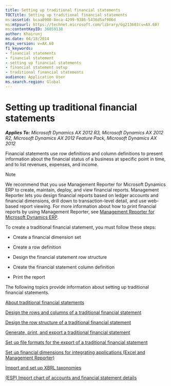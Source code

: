 ```yaml
---
title: Setting up traditional financial statements
TOCTitle: Setting up traditional financial statements
ms:assetid: bcaa0900-8eca-4299-9386-5436d5af906d
ms:mtpsurl: https://technet.microsoft.com/library/Gg213603(v=AX.60)
ms:contentKeyID: 36059138
author: Khairunj
ms.date: 04/18/2014
mtps_version: v=AX.60
f1_keywords:
- financial statements
- financial statement
- setting up financial statements
- financial statement setup
- traditional financial statements
audience: Application User
ms.search.region: Global
---
```


# Setting up traditional financial statements 


_**Applies To:** Microsoft Dynamics AX 2012 R3, Microsoft Dynamics AX 2012 R2, Microsoft Dynamics AX 2012 Feature Pack, Microsoft Dynamics AX 2012_

Financial statements use row definitions and column definitions to present information about the financial status of a business at specific point in time, and to list revenues, expenses, and income.


> [!NOTE]
> <P>We recommend that you use Management Reporter for Microsoft Dynamics ERP to create, maintain, deploy, and view financial reports. Management Reporter lets you design financial reports based on ledger accounts and financial dimensions, drill down to transaction-level detail, and use web-based report viewing. For more information about how to print financial reports by using Management Reporter, see <A href="https://go.microsoft.com/fwlink/?linkid=324762">Management Reporter for Microsoft Dynamics ERP</A>.</P>



To create a traditional financial statement, you must follow these steps:

  - Create a financial dimension set

  - Create a row definition

  - Design the financial statement row structure

  - Create the financial statement column definition

  - Print the report

The following topics provide information about setting up traditional financial statements.

[About traditional financial statements](about-traditional-financial-statements.md)

[Design the rows and columns of a traditional financial statement](design-the-rows-and-columns-of-a-traditional-financial-statement.md)

[Design the row structure of a traditional financial statement](design-the-row-structure-of-a-traditional-financial-statement.md)

[Generate, print, and export a traditional financial statement](generate-print-and-export-a-traditional-financial-statement.md)

[Set up file formats for the export of a traditional financial statement](set-up-file-formats-for-the-export-of-a-traditional-financial-statement.md)

[Set up financial dimensions for integrating applications (Excel and Management Reporter)](set-up-financial-dimensions-for-integrating-applications-excel-and-management-reporter.md)

[Import and set up XBRL taxonomies](import-and-set-up-xbrl-taxonomies.md)

[(ESP) Import chart of accounts and financial statement details](esp-import-chart-of-accounts-and-financial-statement-details.md)

  



